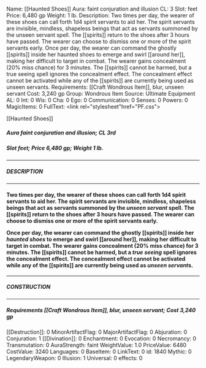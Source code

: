 Name: [[Haunted Shoes]]
Aura: faint conjuration and illusion
CL: 3
Slot: feet
Price: 6,480 gp
Weight: 1 lb.
Description: Two times per day, the wearer of these shoes can call forth 1d4 spirit servants to aid her. The spirit servants are invisible, mindless, shapeless beings that act as servants summoned by the unseen servant spell. The [[spirits]] return to the shoes after 3 hours have passed. The wearer can choose to dismiss one or more of the spirit servants early. Once per day, the wearer can command the ghostly [[spirits]] inside her haunted shoes to emerge and swirl [[around her]], making her difficult to target in combat. The wearer gains concealment (20% miss chance) for 3 minutes. The [[spirits]] cannot be harmed, but a true seeing spell ignores the concealment effect. The concealment effect cannot be activated while any of the [[spirits]] are currently being used as unseen servants.
Requirements: [[Craft Wondrous Item]], blur, unseen servant
Cost: 3,240 gp
Group: Wondrous Item
Source: Ultimate Equipment
AL: 0
Int: 0
Wis: 0
Cha: 0
Ego: 0
Communication: 0
Senses: 0
Powers: 0
MagicItems: 0
FullText: <link rel="stylesheet"href="PF.css"><div class="heading"><p class="alignleft">[[Haunted Shoes]]</p><div style="clear: both;"></div></div><div><h5><b>Aura </b>faint conjuration and illusion; <b>CL </b>3rd</h5><h5><b>Slot </b>feet; <b>Price </b>6,480 gp; <b>Weight </b>1 lb.</h5></div><hr/><div><h5><b>DESCRIPTION</b></h5></div><hr/><div><h4><p>Two times per day, the wearer of these shoes can call forth 1d4 spirit servants to aid her. The spirit servants are invisible, mindless, shapeless beings that act as servants summoned by the <i>unseen servant</i> spell. The [[spirits]] return to the shoes after 3 hours have passed. The wearer can choose to dismiss one or more of the spirit servants early. </p><p>Once per day, the wearer can command the ghostly [[spirits]] inside her <i>haunted shoes</i> to emerge and swirl [[around her]], making her difficult to target in combat. The wearer gains concealment (20% miss chance) for 3 minutes. The [[spirits]] cannot be harmed, but a <i>true seeing</i> spell ignores the concealment effect. The concealment effect cannot be activated while any of the [[spirits]] are currently being used as <i>unseen servant</i>s.</p></h4></div><hr/><div><h5><b>CONSTRUCTION</b></h5></div><hr/><div><h5><b>Requirements </b>[[Craft Wondrous Item]], <i>blur</i>, <i>unseen servant</i>; <b>Cost </b>3,240 gp</h5></div>
[[Destruction]]: 0
MinorArtifactFlag: 0
MajorArtifactFlag: 0
Abjuration: 0
Conjuration: 1
[[Divination]]: 0
Enchantment: 0
Evocation: 0
Necromancy: 0
Transmutation: 0
AuraStrength: faint
WeightValue: 1.0
PriceValue: 6480
CostValue: 3240
Languages: 0
BaseItem: 0
LinkText: 0
id: 1840
Mythic: 0
LegendaryWeapon: 0
Illusion: 1
Universal: 0
effects: 0
